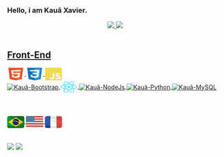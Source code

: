 ### Hello, i am Kauã Xavier. 


<div align="center">
  <a href="https://github.com/Kaua032">
    <img height="160em" src="https://github-readme-stats.vercel.app/api?username=Kaua032&layout=compact&langs_count=7&theme=dark" />
  <img height="160em" src="https://github-readme-stats.vercel.app/api/top-langs/?username=Kaua032&layout=compact&langs_count=7&theme=dark"/>
</div>
  <div style="display: inline_block"><br>
  <h2>Front-End</h2>
  <img align="center" alt="Kauã-HTML" height="30" width="40" src="https://raw.githubusercontent.com/devicons/devicon/master/icons/html5/html5-original.svg">
  <img align="center" alt="Kauã-CSS" height="30" width="40" src="https://raw.githubusercontent.com/devicons/devicon/master/icons/css3/css3-original.svg">
  <img align="center" alt="Kauã-Js" height="30" width="40" src="https://raw.githubusercontent.com/devicons/devicon/master/icons/javascript/javascript-plain.svg"><br>

  <img align="center" alt="Kauã-Bootstrap" height="30" width="40" src="https://cdn.jsdelivr.net/gh/devicons/devicon/icons/bootstrap/bootstrap-original.svg" />
  <img align="center" alt="Kauã-React" height="30" width="40" src="https://raw.githubusercontent.com/devicons/devicon/master/icons/react/react-original.svg">

  <img align="center" alt="Kauã-NodeJs" height="30" width="40" src="https://cdn.jsdelivr.net/gh/devicons/devicon/icons/nodejs/nodejs-plain.svg" />
  <img align="center" alt="Kauã-Python" height="30" width="40" src="https://cdn.jsdelivr.net/gh/devicons/devicon/icons/python/python-original.svg" />
  <img align="center" alt="Kauã-MySQL" height="30" width="40" src="https://cdn.jsdelivr.net/gh/devicons/devicon/icons/mysql/mysql-original.svg" />
</div>

  ##
  <div style="display: inline_block"><br>
    <img align="center" alt="Kauã-Portuguese-BR" height="40" width="40" src="./flags_icons/brasil.png">
    <img align="center" alt="Kauã-English" height="40" width="40" src="./flags_icons/estados-unidos-da-america.png">
    <img align="center" alt="Kauã-French" height="40" width="40" src="./flags_icons/franca.png">
</div>

  ##
  
  <div>
  <a href="https://www.instagram.com/kaua032_/" target="_blank"><img src="https://img.shields.io/badge/-Instagram-%23E4405F?style=for-the-badge&logo=instagram&logoColor=white" target="_blank"></a>
  <a href="https://www.linkedin.com/in/kauã-de-araújo-xavier-422b40227/" target="_blank"><img src="https://img.shields.io/badge/-LinkedIn-%230077B5?style=for-the-badge&logo=linkedin&logoColor=white" target="_blank"></a> 
    

 
</div>

  
